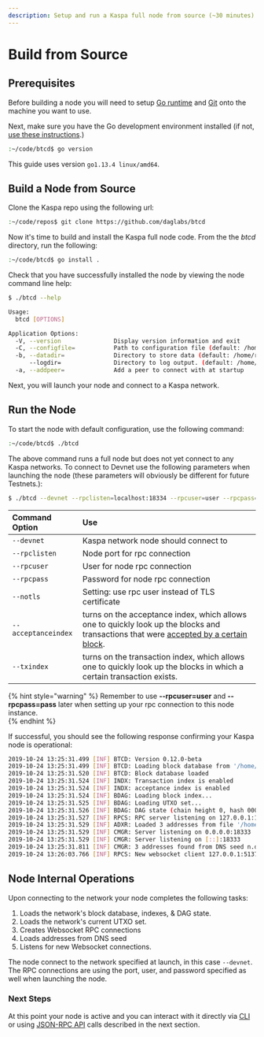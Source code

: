 ```yaml
---
description: Setup and run a Kaspa full node from source (~30 minutes).
---
```


# Build from Source

## Prerequisites

Before building a node you will need to setup [Go runtime](https://golang.org/pkg/runtime/) and [Git](https://git-scm.com/book/en/v2/Getting-Started-First-Time-Git-Setup) onto the machine you want to use.

Next, make sure you have the Go development environment installed \(if not, [use these instructions](https://golang.org/).\)  

```bash
:~/code/btcd$ go version
```

This guide uses version `go1.13.4 linux/amd64`.

## Build a Node from Source <a id="build-from-source-code"></a>

Clone the Kaspa repo using the following url:

```bash
:~/code/repos$ git clone https://github.com/daglabs/btcd
```

Now it's time to build and install the Kaspa full node code.  From the the _btcd_ directory, run the following:

```bash
:~/code/btcd$ go install . 
```

Check that you have successfully installed the node by viewing the node command line help:

```bash
$ ./btcd --help
```

```bash
Usage:
  btcd [OPTIONS]

Application Options:
  -V, --version               Display version information and exit
  -C, --configfile=           Path to configuration file (default: /home/roni/.btcd/btcd.conf)
  -b, --datadir=              Directory to store data (default: /home/roni/.btcd/data)
      --logdir=               Directory to log output. (default: /home/roni/.btcd/logs)
  -a, --addpeer=              Add a peer to connect with at startup
```

Next, you will launch your node and connect to a Kaspa network.

## Run the Node <a id="launch-the-node"></a>

To start the node with default configuration, use the following command: 

```bash
:~/code/btcd$ ./btcd
```

The above command runs a full node but does not yet connect to any Kaspa networks.  To connect to Devnet use the following parameters when launching the node \(these parameters will obviously be different for future Testnets.\):

```bash
$ ./btcd --devnet --rpclisten=localhost:18334 --rpcuser=user --rpcpass=pass --notls --acceptanceindex --txindex
```

| Command Option | Use |
| :--- | :--- |
| `--devnet` | Kaspa network node should connect to |
| `--rpclisten` | Node port for rpc connection |
| `--rpcuser` | User for node rpc connection |
| `--rpcpass` | Password for node rpc connection |
| `--notls` | Setting: use rpc user instead of TLS certificate |
| `--acceptanceindex` | turns on the acceptance index, which allows one to quickly look up the blocks and transactions that were [accepted by a certain block](../../about-kaspa/kaspa-overview/block-acceptance.md). |
| `--txindex` | turns on the transaction index, which allows one to quickly look up the blocks in which a certain transaction exists. |

{% hint style="warning" %}
Remember to use **--rpcuser=user** and **--rpcpass=pass** later when setting up your rpc connection to this node instance.  
{% endhint %}

If successful, you should see the following response confirming your Kaspa node is operational:

```bash
2019-10-24 13:25:31.499 [INF] BTCD: Version 0.12.0-beta
2019-10-24 13:25:31.499 [INF] BTCD: Loading block database from '/home/roni/.btcd/data/devnet/blocks_ffldb'
2019-10-24 13:25:31.520 [INF] BTCD: Block database loaded
2019-10-24 13:25:31.524 [INF] INDX: Transaction index is enabled
2019-10-24 13:25:31.524 [INF] INDX: acceptance index is enabled
2019-10-24 13:25:31.524 [INF] BDAG: Loading block index...
2019-10-24 13:25:31.525 [INF] BDAG: Loading UTXO set...
2019-10-24 13:25:31.526 [INF] BDAG: DAG state (chain height 0, hash 000033abb09b45e09ef5e3a2b92185b7503a074565ef5706904167c60b37d6f4)
2019-10-24 13:25:31.527 [INF] RPCS: RPC server listening on 127.0.0.1:18334
2019-10-24 13:25:31.529 [INF] ADXR: Loaded 3 addresses from file '/home/roni/.btcd/data/devnet/peers.json'
2019-10-24 13:25:31.529 [INF] CMGR: Server listening on 0.0.0.0:18333
2019-10-24 13:25:31.529 [INF] CMGR: Server listening on [::]:18333
2019-10-24 13:25:31.811 [INF] CMGR: 3 addresses found from DNS seed n.devnet-dnsseed.daglabs.com
2019-10-24 13:26:03.766 [INF] RPCS: New websocket client 127.0.0.1:51374
```

## Node Internal Operations

Upon connecting to the network your node completes the following tasks:

1. Loads the network's block database, indexes, & DAG state.
2. Loads the network's current UTXO set.
3. Creates Websocket RPC connections
4. Loads addresses from DNS seed
5. Listens for new Websocket connections.

The node connect to the network specified at launch, in this case `--devnet`.  The RPC connections are using the port, user, and password specified as well when launching the node.  

### Next Steps

At this point your node is active and you can interact with it directly via [CLI](interact-with-a-node/node-cli-interface.md) or using [JSON-RPC API](interact-with-a-node/node-json-rpc-api.md) calls described in the next section.










